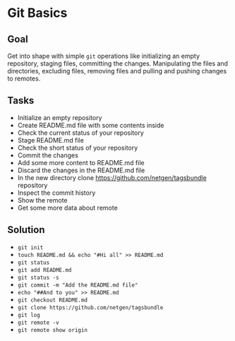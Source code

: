 Git Basics
==========

Goal
----

Get into shape with simple `git` operations like initializing an empty repository,
staging files, committing the changes. Manipulating the files and directories,
excluding files, removing files and pulling and pushing changes to remotes.

Tasks
-----

* Initialize an empty repository
* Create README.md file with some contents inside
* Check the current status of your repository
* Stage README.md file
* Check the short status of your repository
* Commit the changes
* Add some more content to README.md file
* Discard the changes in the README.md file
* In the new directory clone https://github.com/netgen/tagsbundle repository
* Inspect the commit history
* Show the remote
* Get some more data about remote

Solution
--------

* `git init`
* `touch README.md && echo "#Hi all" >> README.md`
* `git status`
* `git add README.md`
* `git status -s`
* `git commit -m "Add the README.md file"`
* `echo "##And to you" >> README.md`
* `git checkout README.md`
* `git clone https://github.com/netgen/tagsbundle`
* `git log`
* `git remote -v`
* `git remote show origin`
